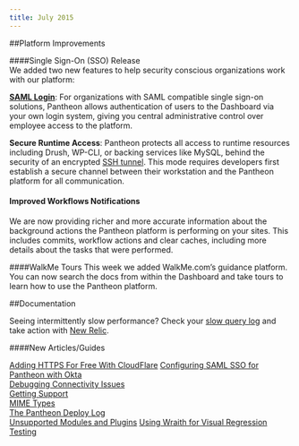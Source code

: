 ```yaml
---
title: July 2015
---
```

##Platform Improvements

####Single Sign-On (SSO) Release  
We added two new features to help security conscious organizations work with our platform:

[**SAML Login**](/docs/articles/organizations/saml-for-orgs/): For organizations with SAML compatible single sign-on solutions, Pantheon allows authentication of users to the Dashboard via your own login system, giving you central administrative control over employee access to the platform.

**Secure Runtime Access**: Pantheon protects all access to runtime resources including Drush, WP-CLI, or backing services like MySQL, behind the security of an encrypted [SSH tunnel](/docs/articles/local/ssh-tunnels-for-secure-connections-to-pantheon-services/). This mode requires developers first establish a secure channel between their workstation and the Pantheon platform for all communication.

#### Improved Workflows Notifications
We are now providing richer and more accurate information about the background actions the Pantheon platform is performing on your sites.  This includes commits, workflow actions and clear caches, including more details about the tasks that were performed.

####WalkMe Tours
This week we added WalkMe.com’s guidance platform. You can now search the docs from within the Dashboard and take tours to learn how to use the Pantheon platform.


##Documentation

Seeing intermittently slow performance? Check your [slow query log](/docs/articles/sites/database/mysql-slow-log/) and take action with [New Relic](/docs/articles/sites/newrelic/mysql-troubleshooting-with-new-relic-pro/).

####New Articles/Guides

[Adding HTTPS For Free With CloudFlare](/docs/guides/ssl-with-cloudflare/)
[Configuring SAML SSO for Pantheon with Okta](/docs/articles/organizations/saml-for-orgs-with-okta/)  
[Debugging Connectivity Issues](/docs/articles/sites/debugging-connectivity-issues/)  
[Getting Support](/docs/articles/getting-support/)  
[MIME Types](/docs/articles/sites/mime-types/)  
[The Pantheon Deploy Log](/docs/articles/sites/deploys)  
[Unsupported Modules and Plugins](/docs/articles/sites/code/unsupported-modules-plugins/)
[Using Wraith for Visual Regression Testing](/docs/guides/visual-diff-with-wraith/)  
